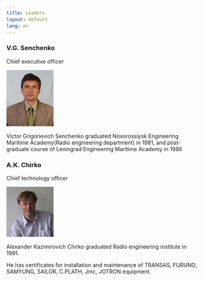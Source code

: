 ```yaml
---
title: Leaders
layout: default
lang: en
---
```

### V.G. Senchenko
Chief executive officer

![](/images/director.jpg)

Viсtor Grigorievich Senchenko
graduated  Novorossiysk Engineering Maritime Academy(Radio engineering department) in 1981, and post-graduate course of Leningrad Engineering Maritime Academy in 1986

### A.K. Chirko

Chief technology officer

![](/images/zamdir.jpg)

Alexander Kazimirovich Chirko
graduated Radio engineering institute in 1991.

He has certificates for installation and maintenance of TRANSAS, FURUNO, SAMYUNG, SAILOR, C.PLATH, Jmc, JOTRON equipment.
